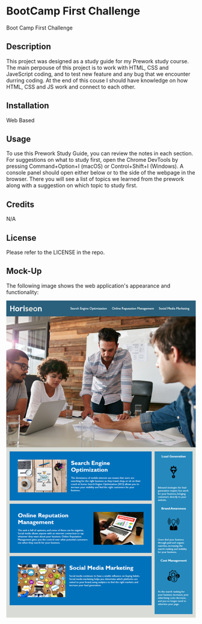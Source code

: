 # BootCamp First Challenge
Boot Camp First Challenge

## Description
This project was designed as a study guide for my Prework study course. The main perpouse of this project is to work with HTML, CSS and JaveScript coding, and to test new feature and any bug that we encounter durring coding. At the end of this couse I should have knowledge on how HTML, CSS and JS work and connect to each other.

## Installation
Web Based

## Usage
To use this Prework Study Guide, you can review the notes in each section. For suggestions on what to study first, open the Chrome DevTools by pressing Command+Option+I (macOS) or Control+Shift+I (Windows). A console panel should open either below or to the side of the webpage in the browser. There you will see a list of topics we learned from the prework along with a suggestion on which topic to study first.

## Credits
N/A

## License
Please refer to the LICENSE in the repo.


## Mock-Up

The following image shows the web application's appearance and functionality:

![The Horiseon webpage includes a navigation bar, a header image, and cards with text and images at the bottom of the page.](./Develop/assets/images/01-html-css-git-homework-demo.png)
